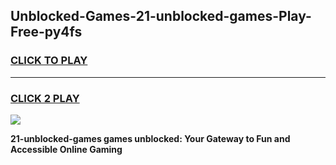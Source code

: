 
## Unblocked-Games-21-unblocked-games-Play-Free-py4fs
<h3>
<a href="https://premium76.site?title=21-unblocked-games&ref=19M">CLICK TO PLAY</a></h3>
<hr>

<h3>
<a href="https://premium76.site?title=21-unblocked-games&ref=19M">CLICK 2 PLAY</a>
  
</h3>

<a href="https://premium76.site?title=21-unblocked-games&ref=19M"><img src="https://clearcache.store/games.png"></a>


**21-unblocked-games games unblocked: Your Gateway to Fun and Accessible Online Gaming**
